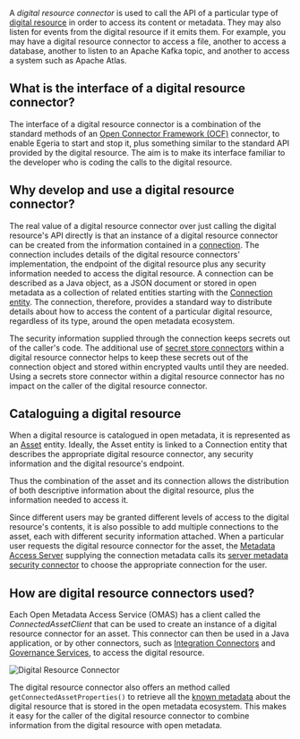 <!-- SPDX-License-Identifier: CC-BY-4.0 -->
<!-- Copyright Contributors to the Egeria project. -->

A *digital resource connector* is used to call the API of a particular type of [digital resource](/concepts/resource) in order to access its content or metadata.  They may also listen for events from the digital resource if it emits them.  For example, you may have a digital resource connector to access a file, another to access a database, another to listen to an Apache Kafka topic, and another to access a system such as Apache Atlas.

## What is the interface of a digital resource connector?

The interface of a digital resource connector is a combination of the standard methods of an [Open Connector Framework (OCF)](/frameworks/ocf/overview) connector, to enable Egeria to start and stop it, plus something similar to the standard API provided by the digital resource.  The aim is to make its interface familiar to the developer who is coding the calls to the digital resource.

## Why develop and use a digital resource connector?

The real value of a digital resource connector over just calling the digital resource's API directly is that an instance of a digital resource connector can be created from the information contained in a [connection](/concepts/connection).  The connection includes details of the digital resource connectors' implementation, the endpoint of the digital resource plus any security information needed to access the digital resource.  A connection can be described as a Java object, as a JSON document or stored in open metadata as a collection of related entities starting with the [Connection entity](/types/2/0201-Connectors-and-Connections).  The connection, therefore, provides a standard way to distribute details about how to access the content of a particular digital resource, regardless of its type, around the open metadata ecosystem.  

The security information supplied through the connection keeps secrets out of the caller's code.  The additional use of [secret store connectors](/concepts/secrets-store-connector) within a digital resource connector helps to keep these secrets out of the connection object and stored within encrypted vaults until they are needed.  Using a secrets store connector within a digital resource connector has no impact on the caller of the digital resource connector.

## Cataloguing a digital resource

When a digital resource is catalogued in open metadata, it is represented as an [Asset](/concepts/asset) entity.  Ideally, the Asset entity is linked to a Connection entity that describes the appropriate digital resource connector, any security information and the digital resource's endpoint.

Thus the combination of the asset and its connection allows the distribution of both descriptive information about the digital resource, plus the information needed to access it.

Since different users may be granted different levels of access to the digital resource's contents, it is also possible to add multiple connections to the asset, each with different security information attached.  When a particular user requests the digital resource connector for the asset, the [Metadata Access Server](/concepts/metadata-access-server) supplying the connection metadata calls its [server metadata security connector](/concepts/server-metadata-security-conector) to choose the appropriate connection for the user.

## How are digital resource connectors used?

Each Open Metadata Access Service (OMAS) has a client called the *ConnectedAssetClient* that can be used to create an instance of a digital resource connector for an asset.   This connector can then be used in a Java application, or by other connectors, such as [Integration Connectors](/concepts/integration-connector) and [Governance Services](/concept/governance-service), to access the digital resource.

![Digital Resource Connector](/connectors/resource/digital-resource-connector.svg)

The digital resource connector also offers an method called `getConnectedAssetProperties()` to retrieve all the [known metadata](/concepts/connected-asset-properties) about the digital resource that is stored in the open metadata ecosystem. This makes it easy for the caller of the digital resource connector to combine information from the digital resource with open metadata. 


